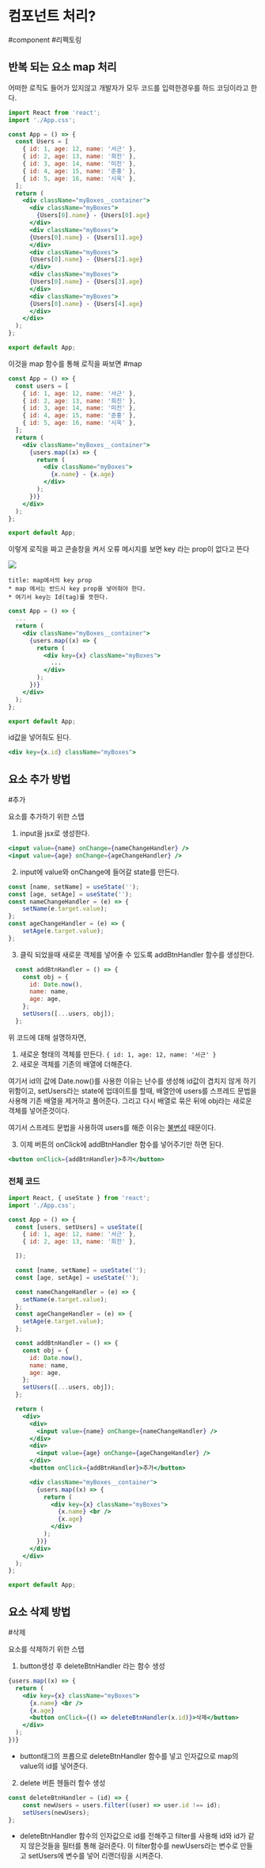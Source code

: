 # 컴포넌트 처리?
#component #리펙토링 

## 반복 되는 요소 map 처리
어떠한 로직도 들어가 있지않고 개발자가 모두 코드를 입력한경우를 하드 코딩이라고 한다.
```jsx
import React from 'react';
import './App.css';

const App = () => {
  const Users = [
	{ id: 1, age: 12, name: '서근' },
	{ id: 2, age: 13, name: '희진' },
	{ id: 3, age: 14, name: '미진' },
	{ id: 4, age: 15, name: '준홍' },
	{ id: 5, age: 16, name: '시욱' },
  ];
  return (
    <div className="myBoxes__container">
      <div className="myBoxes">
        {Users[0].name} - {Users[0].age}
      </div>
      <div className="myBoxes">
      {Users[0].name} - {Users[1].age}
      </div>
      <div className="myBoxes">
      {Users[0].name} - {Users[2].age}
      </div>
      <div className="myBoxes">
      {Users[0].name} - {Users[3].age}
      </div>
      <div className="myBoxes">
      {Users[0].name} - {Users[4].age}
      </div>
    </div>
  );
};

export default App;

```

이것을 map 함수를 통해 로직을 짜보면 #map 
```jsx
const App = () => {
  const users = [
    { id: 1, age: 12, name: '서근' },
    { id: 2, age: 13, name: '희진' },
    { id: 3, age: 14, name: '미진' },
    { id: 4, age: 15, name: '준홍' },
    { id: 5, age: 16, name: '시욱' },
  ];
  return (
    <div className="myBoxes__container">
      {users.map((x) => {
        return (
          <div className="myBoxes">
            {x.name} - {x.age}
          </div>
        );
      })}
    </div>
  );
};

export default App;
```

이렇게 로직을 짜고 콘솔창을 켜서 오류 메시지를 보면 key 라는 prop이 없다고 뜬다

![](https://i.imgur.com/dLfQTs9.png)

```ad-tip
title: map에서의 key prop
* map 에서는 반드시 key prop을 넣어줘야 한다.
* 여기서 key는 Id(tag)를 뜻한다.
```

```jsx
const App = () => {
  ...
  return (
    <div className="myBoxes__container">
      {users.map((x) => {
        return (
          <div key={x} className="myBoxes">
            ...
          </div>
        );
      })}
    </div>
  );
};

export default App;
```

id값을 넣어줘도 된다.
```jsx
<div key={x.id} className="myBoxes">
```

## 요소 추가 방법
#추가

요소를 추가하기 위한 스탭

1. input을 jsx로 생성한다.
```jsx
<input value={name} onChange={nameChangeHandler} />
<input value={age} onChange={ageChangeHandler} />
```

2. input에 value와 onChange에 들어갈 state를 만든다.
```jsx
const [name, setName] = useState('');
const [age, setAge] = useState('');
const nameChangeHandler = (e) => {
	setName(e.target.value);
};
const ageChangeHandler = (e) => {
	setAge(e.target.value);
};
```

3. 클릭 되었을때 새로운 객체를 넣어줄 수 있도록 addBtnHandler 함수를 생성한다.
```jsx
  const addBtnHandler = () => {
    const obj = {
      id: Date.now(),
      name: name,
      age: age,
    };
    setUsers([...users, obj]);
  };
```

위 코드에 대해 설명하자면,
1. 새로운 형태의 객체를 만든다. `{ id: 1, age: 12, name: '서근' }`
2. 새로운 객체를 기존의 배열에 더해준다.

여기서 id의 값에 Date.now()를 사용한 이유는 난수를 생성해 id값이 겹치지 않게 하기 위함이고, setUsers라는 state에 업데이트를 할때, 배열안에 users를 스프레드 문법을 사용해 기존 배열을 제거하고 풀어준다. 그리고 다시 배열로 묶은 뒤에 obj라는 새로운 객체를 넣어준것이다.

여기서 스프레드 문법을 사용하여 users를 해준 이유는 [불변성](obsidian://open?vault=Seogun_Dev&file=ReactJS%2F12.%20%EB%B6%88%EB%B3%80%EC%84%B1%20%26%20%EC%88%9C%EC%88%98%ED%95%A8%EC%88%98) 때문이다.

3. 이제 버튼의 onClick에 addBtnHandler 함수를 넣어주기만 하면 된다.

```jsx
<button onClick={addBtnHandler}>추가</button>
```

### 전체 코드
```jsx
import React, { useState } from 'react';
import './App.css';

const App = () => {
  const [users, setUsers] = useState([
    { id: 1, age: 12, name: '서근' },
    { id: 2, age: 13, name: '희진' },

  ]);

  const [name, setName] = useState('');
  const [age, setAge] = useState('');

  const nameChangeHandler = (e) => {
    setName(e.target.value);
  };
  const ageChangeHandler = (e) => {
    setAge(e.target.value);
  };

  const addBtnHandler = () => {
    const obj = {
      id: Date.now(),
      name: name,
      age: age,
    };
    setUsers([...users, obj]);
  };

  return (
    <div>
      <div>
        <input value={name} onChange={nameChangeHandler} />
      </div>
      <div>
        <input value={age} onChange={ageChangeHandler} />
      </div>
      <button onClick={addBtnHandler}>추가</button>

      <div className="myBoxes__container">
        {users.map((x) => {
          return (
            <div key={x} className="myBoxes">
              {x.name} <br />
              {x.age}
            </div>
          );
        })}
      </div>
    </div>
  );
};

export default App;

```

## 요소 삭제 방법
#삭제

요소를 삭제하기 위한 스탭

1. button생성 후 deleteBtnHandler 라는 함수 생성
```jsx
{users.map((x) => {
  return (
    <div key={x} className="myBoxes">
      {x.name} <br />
      {x.age}
      <button onClick={() => deleteBtnHandler(x.id)}>삭제</button>
    </div>
  );
})}
```
* button태그의 프롭으로 deleteBtnHandler 함수를 넣고 인자값으로 map의 value의 id를 넣어준다.

2. delete 버튼 헨들러 함수 생성
```jsx
const deleteBtnHandler = (id) => {
	const newUsers = users.filter((user) => user.id !== id);
	setUsers(newUsers);
};
```
* deleteBtnHandler 함수의 인자값으로 id를 전해주고 filter를 사용해 id와 id가 같지 않은것들을 필터를 통해 걸러준다. 이 filter함수를 newUsers라는 변수로 만들고 setUsers에 변수를 넣어 리랜더링을 시켜준다.